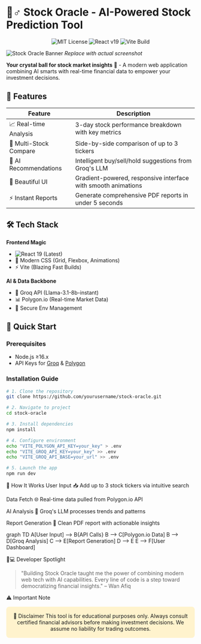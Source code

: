 # 🧙♂️ Stock Oracle - AI-Powered Stock Prediction Tool

<div align="center">
  
![MIT License](https://img.shields.io/badge/License-MIT-green.svg)
![React v19](https://img.shields.io/badge/React-19-%2361DAFB)
![Vite Build](https://img.shields.io/badge/Build-Vite-%23646CFF)

</div>

![Stock Oracle Banner](https://via.placeholder.com/800x200.png?text=Stock+Oracle+Banner+✨) *Replace with actual screenshot*

**Your crystal ball for stock market insights** 🔮 - A modern web application combining AI smarts with real-time financial data to empower your investment decisions.

## 🌟 Features

| Feature                | Description                                                                 |
|------------------------|-----------------------------------------------------------------------------|
| 📈 Real-time Analysis  | 3-day stock performance breakdown with key metrics                         |
| 🔄 Multi-Stock Compare | Side-by-side comparison of up to 3 tickers                                  |
| 🤖 AI Recommendations  | Intelligent buy/sell/hold suggestions from Groq's LLM                       |
| 🎨 Beautiful UI        | Gradient-powered, responsive interface with smooth animations              |
| ⚡ Instant Reports      | Generate comprehensive PDF reports in under 5 seconds                      |

## 🛠 Tech Stack

**Frontend Magic**
- ![React](https://img.shields.io/badge/-React-61DAFB?logo=react&logoColor=white) 19 (Latest)
- 🎀 Modern CSS (Grid, Flexbox, Animations)
- ⚡ Vite (Blazing Fast Builds)

**AI & Data Backbone**
- 🤖 Groq API (Llama-3.1-8b-instant)
- 📊 Polygon.io (Real-time Market Data)
- 🔐 Secure Env Management

## 🚀 Quick Start

### Prerequisites
- Node.js ≥16.x
- API Keys for [Groq](https://console.groq.com/) & [Polygon](https://polygon.io/)

### Installation Guide

```bash
# 1. Clone the repository
git clone https://github.com/yourusername/stock-oracle.git

# 2. Navigate to project
cd stock-oracle

# 3. Install dependencies
npm install

# 4. Configure environment
echo "VITE_POLYGON_API_KEY=your_key" > .env
echo "VITE_GROQ_API_KEY=your_key" >> .env
echo "VITE_GROQ_API_BASE=your_url" >> .env

# 5. Launch the app
npm run dev
```

🧠 How It Works
User Input 📥
Add up to 3 stock tickers via intuitive search

Data Fetch 🌐
Real-time data pulled from Polygon.io API

AI Analysis 🧪
Groq's LLM processes trends and patterns

Report Generation 📄
Clean PDF report with actionable insights

graph TD
    A[User Input] --> B{API Calls}
    B --> C[Polygon.io Data]
    B --> D[Groq Analysis]
    C --> E[Report Generation]
    D --> E
    E --> F[User Dashboard]

👨💻 Developer Spotlight
> "Building Stock Oracle taught me the power of combining modern web tech with AI capabilities. Every line of code is a step toward democratizing financial insights."
> – Wan Afiq

⚠️ Important Note
<div align="center" style="background-color: #fff3cd; padding: 1rem; border-radius: 8px; margin: 1rem 0;">
🚨 Disclaimer
This tool is for educational purposes only. Always consult certified financial advisors before making investment decisions. We assume no liability for trading outcomes.
</div>

